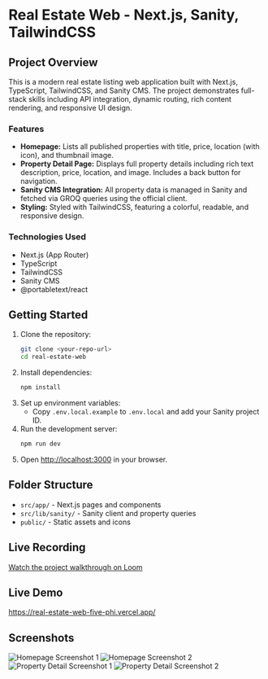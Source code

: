 # Real Estate Web - Next.js, Sanity, TailwindCSS

## Project Overview

This is a modern real estate listing web application built with Next.js, TypeScript, TailwindCSS, and Sanity CMS. The project demonstrates full-stack skills including API integration, dynamic routing, rich content rendering, and responsive UI design.

### Features

- **Homepage:** Lists all published properties with title, price, location (with icon), and thumbnail image.
- **Property Detail Page:** Displays full property details including rich text description, price, location, and image. Includes a back button for navigation.
- **Sanity CMS Integration:** All property data is managed in Sanity and fetched via GROQ queries using the official client.
- **Styling:** Styled with TailwindCSS, featuring a colorful, readable, and responsive design.

### Technologies Used

- Next.js (App Router)
- TypeScript
- TailwindCSS
- Sanity CMS
- @portabletext/react

## Getting Started

1. Clone the repository:
   ```bash
   git clone <your-repo-url>
   cd real-estate-web
   ```
2. Install dependencies:
   ```bash
   npm install
   ```
3. Set up environment variables:
   - Copy `.env.local.example` to `.env.local` and add your Sanity project ID.
4. Run the development server:
   ```bash
   npm run dev
   ```
5. Open [http://localhost:3000](http://localhost:3000) in your browser.

## Folder Structure

- `src/app/` - Next.js pages and components
- `src/lib/sanity/` - Sanity client and property queries
- `public/` - Static assets and icons

## Live Recording

<a href="https://www.loom.com/share/9b919bb8f3fe4dd3bb1494d4863c93a5?sid=7f2c1d71-0b4e-4c2d-a032-e9a0410cd15b" target="_blank" rel="noopener noreferrer">Watch the project walkthrough on Loom</a>

## Live Demo

<a href="https://real-estate-web-five-phi.vercel.app/" target="_blank" rel="noopener noreferrer">https://real-estate-web-five-phi.vercel.app/</a>

## Screenshots

![Homepage Screenshot 1](https://github.com/user-attachments/assets/5b76b0d6-4db7-4d4f-8557-a0619b2b2df7)
![Homepage Screenshot 2](https://github.com/user-attachments/assets/eed965f2-b027-4e32-985f-5a50cdeb956e)
![Property Detail Screenshot 1](https://github.com/user-attachments/assets/09f38d0b-4fc2-44c1-ae8e-66ad4d56cac6)
![Property Detail Screenshot 2](https://github.com/user-attachments/assets/683fdeea-71da-41f9-9412-46b7a5e88dd2)
